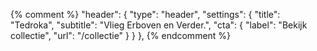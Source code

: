 {% comment %} "header": {
"type": "header",
"settings": {
"title": "Tedroka",
"subtitle": "Vlieg Erboven en Verder.",
"cta": {
"label": "Bekijk collectie",
"url": "/collectie"
}
}
}, {% endcomment %}
